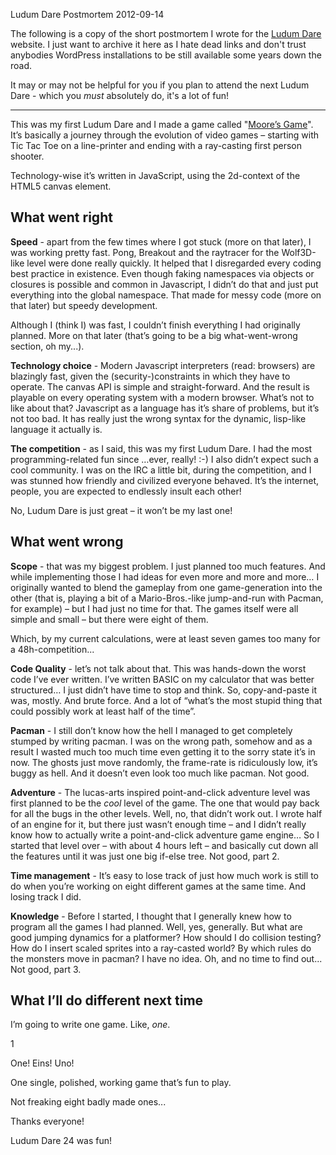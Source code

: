 Ludum Dare Postmortem
2012-09-14

The following is a copy of the short postmortem I wrote for the
<a href="http://ludumdare.com">Ludum Dare</a> website. I just want to archive it here as I hate dead links and don't trust anybodies WordPress installations to be still available some years down the road.

It may or may not be helpful for you if you plan to attend the next Ludum Dare - which you *must* absolutely do, it's a lot of fun!

----

This was my first Ludum Dare and I made a game called
"<a href="http://r-wos.org/hacks/ld24/ld24">Moore’s Game</a>". It’s basically a journey through the evolution of video games – starting with Tic Tac Toe on a line-printer and ending with a ray-casting first person shooter.

Technology-wise it’s written in JavaScript, using the 2d-context of the HTML5 canvas element.

What went right
---------------

**Speed** - apart from the few times where I got stuck (more on that later), I was working pretty fast. Pong, Breakout and the raytracer for the Wolf3D-like level were done really quickly. It helped that I disregarded every coding best practice in existence. Even though faking namespaces via objects or closures is possible and common in Javascript, I didn’t do that and just put everything into the global namespace. That made for messy code (more on that later) but speedy development.

Although I (think I) was fast, I couldn’t finish everything I had originally planned. More on that later (that’s going to be a big what-went-wrong section, oh my...).

**Technology choice** - Modern Javascript interpreters (read: browsers) are blazingly fast, given the (security-)constraints in which they have to operate. The canvas API is simple and straight-forward. And the result is playable on every operating system with a modern browser.  What’s not to like about that? Javascript as a language has it’s share of problems, but it’s not too bad. It has really just the wrong syntax for the dynamic, lisp-like language it actually is.

**The competition** - as I said, this was my first Ludum Dare. I had the most programming-related fun since …ever, really! :-) I also didn’t expect such a cool community. I was on the IRC a little bit, during the competition, and I was stunned how friendly and civilized everyone behaved. It’s the internet, people, you are expected to endlessly insult each other!

No, Ludum Dare is just great – it won’t be my last one!

What went wrong
---------------

**Scope** - that was my biggest problem. I just planned too much features. And while implementing those I had ideas for even more and more and more… I originally wanted to blend the gameplay from one game-generation into the other (that is, playing a bit of a Mario-Bros.-like jump-and-run with Pacman, for example) – but I had just no time for that. The games itself were all simple and small – but there were eight of them.

Which, by my current calculations, were at least seven games too many for a 48h-competition...

**Code Quality** - let’s not talk about that. This was hands-down the worst code I’ve ever written. I’ve written BASIC on my calculator that was better structured… I just didn’t have time to stop and think. So, copy-and-paste it was, mostly. And brute force. And a lot of “what’s the most stupid thing that could possibly work at least half of the time”.

**Pacman** - I still don’t know how the hell I managed to get completely stumped by writing pacman. I was on the wrong path, somehow and as a result I wasted much too much time even getting it to the sorry state it’s in now. The ghosts just move randomly, the frame-rate is ridiculously low, it’s buggy as hell. And it doesn’t even look too much like pacman. Not good.

**Adventure** - The lucas-arts inspired point-and-click adventure level was first planned to be the *cool* level of the game. The one that would pay back for all the bugs in the other levels. Well, no, that didn’t work out. I wrote half of an engine for it, but there just wasn’t enough time – and I didn’t really know how to actually write a point-and-click adventure game engine… So I started that level over – with about 4 hours left – and basically cut down all the features until it was just one big if-else tree. Not good, part 2.

**Time management** - It’s easy to lose track of just how much work is still to do when you’re working on eight different games at the same time. And losing track I did.

**Knowledge** - Before I started, I thought that I generally knew how to program all the games I had planned. Well, yes, generally. But what are good jumping dynamics for a platformer? How should I do collision testing? How do I insert scaled sprites into a ray-casted world? By which rules do the monsters move in pacman? I have no idea. Oh, and no time to find out... Not good, part 3.

What I’ll do different next time
---------------------------------

I’m going to write one game. Like, *one*.

1

One! Eins! Uno!

One single, polished, working game that’s fun to play.

Not freaking eight badly made ones...

Thanks everyone!

Ludum Dare 24 was fun!
